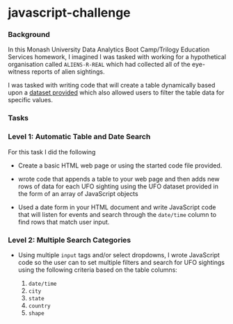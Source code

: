 # javascript-challenge

### Background
In this Monash University Data Analytics Boot Camp/Trilogy Education Services homework, I imagined I was tasked with working for a hypothetical organisation called `ALIENS-R-REAL` which had collected all of the eye-witness reports of alien sightings.

I was tasked with writing code that will create a table dynamically based upon a [dataset provided](static/js/data.js) which also allowed users to filter the table data for specific values.


### Tasks
### Level 1: Automatic Table and Date Search
For this task I did the following
* Create a basic HTML web page or using the started code file provided.

* wrote code that appends a table to your web page and then adds new rows of data for each UFO sighting using the UFO dataset provided in the form of an array of JavaScript objects

* Used a date form in your HTML document and write JavaScript code that will listen for events and search through the `date/time` column to find rows that match user input.

### Level 2: Multiple Search Categories

* Using multiple `input` tags and/or select dropdowns, I wrote JavaScript code so the user can to set multiple filters and search for UFO sightings using the following criteria based on the table columns:

  1. `date/time`
  2. `city`
  3. `state`
  4. `country`
  5. `shape`
